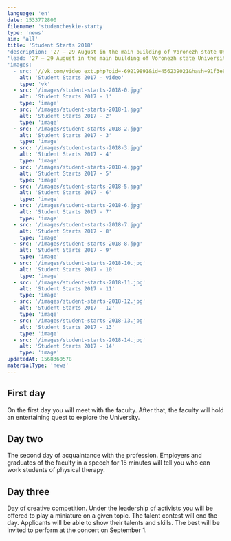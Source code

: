 ```yaml
---
language: 'en'
date: 1533772800
filename: 'studencheskie-starty'
type: 'news'
aim: 'all'
title: 'Student Starts 2018'
'description: '27 — 29 August in the main building of Voronezh state University will host Student competitions...'
'lead: '27 — 29 August in the main building of Voronezh state University will host Student competitions. This is an annual event for students of physical therapy. On it you will be able to get acquainted with classmates, learn more about the future profession and just have fun.'
'images:
  - src: '//vk.com/video_ext.php?oid=-69219891&id=456239021&hash=91f3e80851f89ce9&hd=2'
    alt: 'Student Starts 2017 - video'
    type: 'vk'
  - src: '/images/student-starts-2018-0.jpg'
    alt: 'Student Starts 2017 - 1'
    type: 'image'
  - src: '/images/student-starts-2018-1.jpg'
    alt: 'Student Starts 2017 - 2'
    type: 'image'
  - src: '/images/student-starts-2018-2.jpg'
    alt: 'Student Starts 2017 - 3'
    type: 'image'
  - src: '/images/student-starts-2018-3.jpg'
    alt: 'Student Starts 2017 - 4'
    type: 'image'
  - src: '/images/student-starts-2018-4.jpg'
    alt: 'Student Starts 2017 - 5'
    type: 'image'
  - src: '/images/student-starts-2018-5.jpg'
    alt: 'Student Starts 2017 - 6'
    type: 'image'
  - src: '/images/student-starts-2018-6.jpg'
    alt: 'Student Starts 2017 - 7'
    type: 'image'
  - src: '/images/student-starts-2018-7.jpg'
    alt: 'Student Starts 2017 - 8'
    type: 'image'
  - src: '/images/student-starts-2018-8.jpg'
    alt: 'Student Starts 2017 - 9'
    type: 'image'
  - src: '/images/student-starts-2018-10.jpg'
    alt: 'Student Starts 2017 - 10'
    type: 'image'
  - src: '/images/student-starts-2018-11.jpg'
    alt: 'Student Starts 2017 - 11'
    type: 'image'
  - src: '/images/student-starts-2018-12.jpg'
    alt: 'Student Starts 2017 - 12'
    type: 'image'
  - src: '/images/student-starts-2018-13.jpg'
    alt: 'Student Starts 2017 - 13'
    type: 'image'
  - src: '/images/student-starts-2018-14.jpg'
    alt: 'Student Starts 2017 - 14'
    type: 'image'
updatedAt: 1568360578
materialType: 'news'
---
```

First day
---------

On the first day you will meet with the faculty. After that, the faculty will hold an entertaining quest to explore the University.

Day two
-------

The second day of acquaintance with the profession. Employers and graduates of the faculty in a speech for 15 minutes will tell you who can work students of physical therapy.

Day three
---------

Day of creative competition. Under the leadership of activists you will be offered to play a miniature on a given topic. The talent contest will end the day. Applicants will be able to show their talents and skills. The best will be invited to perform at the concert on September 1.
